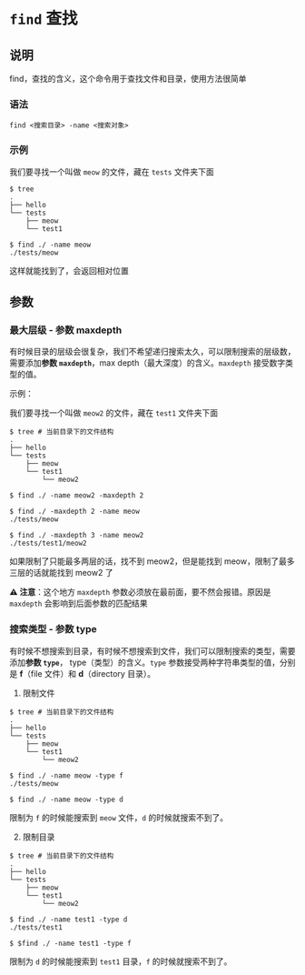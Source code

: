 # `find` 查找

## 说明

find，查找的含义，这个命令用于查找文件和目录，使用方法很简单

### 语法

```shell
find <搜索目录> -name <搜索对象>
```

### 示例

我们要寻找一个叫做 `meow` 的文件，藏在 `tests` 文件夹下面

```shell
$ tree
.
├── hello
└── tests
    ├── meow
    └── test1

$ find ./ -name meow
./tests/meow
```

这样就能找到了，会返回相对位置

## 参数

### 最大层级 - 参数 maxdepth

有时候目录的层级会很复杂，我们不希望递归搜索太久，可以限制搜索的层级数，需要添加**参数 `maxdepth`**，max depth（最大深度）的含义。`maxdepth` 接受数字类型的值。

示例：

我们要寻找一个叫做 `meow2` 的文件，藏在 `test1` 文件夹下面

```shell
$ tree # 当前目录下的文件结构
.
├── hello
└── tests
    ├── meow
    └── test1
        └── meow2

$ find ./ -name meow2 -maxdepth 2

$ find ./ -maxdepth 2 -name meow
./tests/meow

$ find ./ -maxdepth 3 -name meow2
./tests/test1/meow2
```

如果限制了只能最多两层的话，找不到 meow2，但是能找到 meow，限制了最多三层的话就能找到 meow2 了

**⚠️ 注意**：这个地方 `maxdepth` 参数必须放在最前面，要不然会报错。原因是 `maxdepth` 会影响到后面参数的匹配结果

### 搜索类型 - 参数 type

有时候不想搜索到目录，有时候不想搜索到文件，我们可以限制搜索的类型，需要添加**参数 `type`**， type（类型）的含义。`type` 参数接受两种字符串类型的值，分别是 **f**（file 文件）和 **d**（directory 目录）。

1. 限制文件

```shell
$ tree # 当前目录下的文件结构
.
├── hello
└── tests
    ├── meow
    └── test1
        └── meow2

$ find ./ -name meow -type f
./tests/meow

$ find ./ -name meow -type d

```

限制为 `f` 的时候能搜索到 `meow` 文件，`d` 的时候就搜索不到了。

2. 限制目录

```shell
$ tree # 当前目录下的文件结构
.
├── hello
└── tests
    ├── meow
    └── test1
        └── meow2

$ find ./ -name test1 -type d
./tests/test1

$ $find ./ -name test1 -type f

```

限制为 `d` 的时候能搜索到 `test1` 目录，`f` 的时候就搜索不到了。
